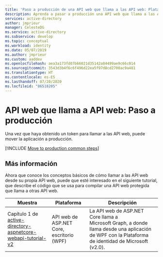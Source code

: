 ```yaml
---
title: 'Paso a producción de una API web que llama a las API web: Plataforma de identidad de Microsoft | Azure'
description: Aprenda a pasar a producción una API web que llama a las API web.
services: active-directory
author: jmprieur
manager: CelesteDG
ms.service: active-directory
ms.subservice: develop
ms.topic: conceptual
ms.workload: identity
ms.date: 05/07/2019
ms.author: jmprieur
ms.custom: aaddev
ms.openlocfilehash: aea3a173fd07b66021d35142a84499ae9c66c014
ms.sourcegitcommit: 3543d3b4f6c6f496d22ea5f97d8cd2700ac9a481
ms.translationtype: HT
ms.contentlocale: es-ES
ms.lasthandoff: 07/20/2020
ms.locfileid: "86518205"
---
```

# <a name="a-web-api-that-calls-web-apis-move-to-production"></a>API web que llama a API web: Paso a producción

Una vez que haya obtenido un token para llamar a las API web, puede mover la aplicación a producción.

[!INCLUDE [Move to production common steps](../../../includes/active-directory-develop-scenarios-production.md)]

## <a name="learn-more"></a>Más información

Ahora que conoce los conceptos básicos de cómo llamar a las API web desde su propia API web, puede que esté interesado en el siguiente tutorial, que describe el código que se usa para compilar una API web protegida que llama a otras API web.

| Muestra | Plataforma | Descripción |
|--------|----------|-------------|
| Capítulo 1 de [active-directory-aspnetcore-webapi-tutorial-v2](https://github.com/Azure-Samples/active-directory-dotnet-native-aspnetcore-v2/tree/master/2.%20Web%20API%20now%20calls%20Microsoft%20Graph) | API web de ASP.NET Core, escritorio (WPF) | La API web de ASP.NET Core llama a Microsoft Graph, a donde llama desde una aplicación de WPF con la Plataforma de identidad de Microsoft (v2.0). |
